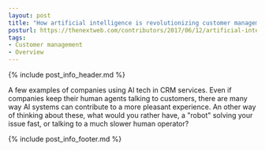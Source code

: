 ```yaml
---
layout: post
title: "How artificial intelligence is revolutionizing customer management"
posturl: https://thenextweb.com/contributors/2017/06/12/artificial-intelligence-revolutionizing-customer-management/#.tnw_dObLu3To
tags:
- Customer management
- Overview
---
```


{% include post_info_header.md %}

A few examples of companies using AI tech in CRM services. Even if companies keep their human agents talking to customers, there are many way AI systems can contribute to a more pleasant experience. An other way of thinking about these, what would you rather have, a "robot" solving your issue fast, or talking to a much slower human operator?

<!--more-->
{% include post_info_footer.md %}
